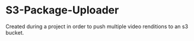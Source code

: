 # S3-Package-Uploader

Created during a project in order to push multiple video renditions to an s3 bucket.
